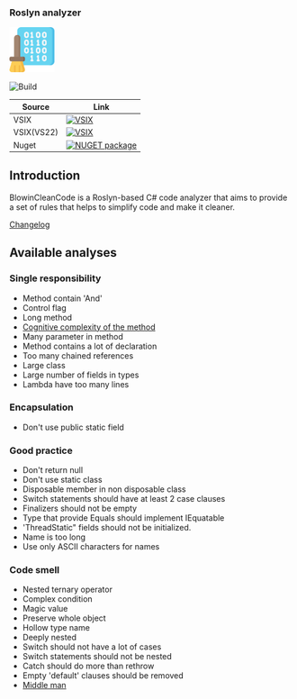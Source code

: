 ### Roslyn analyzer

<img src="https://github.com/blowin/BlowinCleanCode/blob/master/icon.png" width="80" height="80">

![Build](https://github.com/blowin/BlowinCleanCode/actions/workflows/dotnet.yml/badge.svg)

| Source     | Link                                                                                                                                                                     |
| ---------- | ------------------------------------------------------------------------------------------------------------------------------------------------------------------------ |
| VSIX       | [![VSIX](https://img.shields.io/visual-studio-marketplace/i/Blowin.1)](https://marketplace.visualstudio.com/items?itemName=Blowin.1)                                     |
| VSIX(VS22) | [![VSIX](https://img.shields.io/visual-studio-marketplace/i/Blowin.BlowinCleanCodeVS22)](https://marketplace.visualstudio.com/items?itemName=Blowin.BlowinCleanCodeVS22) |
| Nuget      | [![NUGET package](https://img.shields.io/nuget/v/Blowin.CleanCode.svg)](https://www.nuget.org/packages/Blowin.CleanCode/)                                                |

## Introduction

BlowinCleanCode is a Roslyn-based C# code analyzer that aims to provide a set of rules that helps to simplify code and make it cleaner.

[Changelog](https://github.com/blowin/BlowinCleanCode/blob/master/changelog.md)

## Available analyses

### Single responsibility

* Method contain 'And'
* Control flag
* Long method
* [Cognitive complexity of the method](https://www.sonarsource.com/docs/CognitiveComplexity.pdf)
* Many parameter in method
* Method contains a lot of declaration
* Too many chained references
* Large class
* Large number of fields in types
* Lambda have too many lines

### Encapsulation

* Don't use public static field

### Good practice

* Don't return null                                    
* Don't use static class                               
* Disposable member in non disposable class            
* Switch statements should have at least 2 case clauses
* Finalizers should not be empty                       
* Type that provide Equals should implement IEquatable
* 'ThreadStatic" fields should not be initialized.
* Name is too long
* Use only ASCII characters for names

### Code smell

* Nested ternary operator                  
* Complex condition                        
* Magic value                              
* Preserve whole object                    
* Hollow type name                         
* Deeply nested                            
* Switch should not have a lot of cases    
* Switch statements should not be nested   
* Catch should do more than rethrow        
* Empty 'default' clauses should be removed
* [Middle man](https://refactoring.guru/smells/middle-man)
